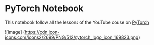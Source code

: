 # PyTorch Notebook 

This notebook follow all the lessons of the YouTube couse on [PyTorch](https://www.youtube.com/watch?v=EMXfZB8FVUA&list=PLqnslRFeH2UrcDBWF5mfPGpqQDSta6VK4&index=1)

![image] (https://cdn.icon-icons.com/icons2/2699/PNG/512/pytorch_logo_icon_169823.png)
